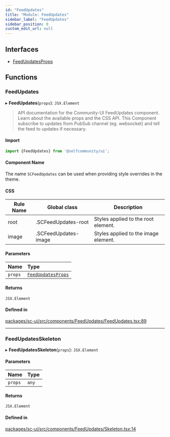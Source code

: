 ```yaml
---
id: "FeedUpdates"
title: "Module: FeedUpdates"
sidebar_label: "FeedUpdates"
sidebar_position: 0
custom_edit_url: null
---
```


## Interfaces

- [FeedUpdatesProps](../interfaces/FeedUpdates.FeedUpdatesProps.md)

## Functions

### FeedUpdates

▸ **FeedUpdates**(`props`): `JSX.Element`

> API documentation for the Community-UI FeedUpdates component. Learn about the available props and the CSS API.
This Component subscribe to updates from PubSub channel (eg. websocket) and tell the feed to updates if necessary.

#### Import

```jsx
import {FeedUpdates} from '@selfcommunity/ui';
```

#### Component Name

The name `SCFeedUpdates` can be used when providing style overrides in the theme.

#### CSS

|Rule Name|Global class|Description|
|---|---|---|
|root|.SCFeedUpdates-root|Styles applied to the root element.|
|image|.SCFeedUpdates-image|Styles applied to the image element.|

#### Parameters

| Name | Type |
| :------ | :------ |
| `props` | [`FeedUpdatesProps`](../interfaces/FeedUpdates.FeedUpdatesProps.md) |

#### Returns

`JSX.Element`

#### Defined in

[packages/sc-ui/src/components/FeedUpdates/FeedUpdates.tsx:89](https://github.com/selfcommunity/community-ui/blob/cab08cf/packages/sc-ui/src/components/FeedUpdates/FeedUpdates.tsx#L89)

___

### FeedUpdatesSkeleton

▸ **FeedUpdatesSkeleton**(`props`): `JSX.Element`

#### Parameters

| Name | Type |
| :------ | :------ |
| `props` | `any` |

#### Returns

`JSX.Element`

#### Defined in

[packages/sc-ui/src/components/FeedUpdates/Skeleton.tsx:14](https://github.com/selfcommunity/community-ui/blob/cab08cf/packages/sc-ui/src/components/FeedUpdates/Skeleton.tsx#L14)
